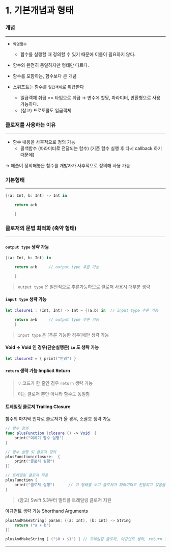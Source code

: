 # 1. 기본개념과 형태

### 개념

***

* `익명함수`
  * 함수를 실행할 때 정의할 수 있기 때문에 이름이 필요하지 않다.
* 함수와 완전히 동일하지만 형태만 다르다.
* 함수를 포함하는, 함수보다 큰 개념
*   스위프트는 함수를 `일급객체`로 취급한다

    * 일급객체 취급 == 타입으로 취급 → 변수에 할당, 파라미터, 반환형으로 사용 가능하다.
    * (참고) 프로토콜도 일급객체



### 클로저를 사용하는 이유

***

* 함수 내용을 사후적으로 정의 가능
  * 콜백함수 (파라미터로 전달되는 함수) (기존 함수 실행 후 다시 callback 하기 때문에)

→ 애플이 정의해놓은 함수를 개발자가 사후적으로 정의해 사용 가능



### 기본형태

***

```swift
{(a: Int, b: Int) -> Int in

	return a+b

	}
```



### 클로저의 문법 최적화 (축약 형태)

***

#### `output type` 생략 가능

```swift
{(a: Int, b: Int) in

	return a+b     // output type 추론 가능 

	}
```

> `output type` 은 일반적으로 추론가능하므로 클로저 사용시 대부분 생략



#### `input type` 생략 가능

```swift
let closure1 : (Int, Int) -> Int = {(a,b) in  // input type 추론 가능

	return a+b     // output type 추론 가능
	}
```

> `input type` 은 \[추론 가능한 경우]에만 생략 가능



#### Void → Void 인 경우(단순실행문) `in` 도 생략 가능

```swift
let closure2 = { print("안녕") } 
```



#### `return` 생략 가능 Implicit Return

> 💡 코드가 한 줄인 경우 `return` 생략 가능
>
> 이는 클로저 뿐만 아니라 함수도 동일함



#### 트레일링 클로저 Trailing Closure

함수의 마지막 인자로 클로저가 올 경우, 소괄호 생략 가능

```swift
// 함수 정의
func plusFunction (closure () -> Void  {
	print("더하기 함수 실행")
}

// 함수 실행 및 클로저 정의
plusFunction(closure:  {
	print("클로저 실행")
})

// 트레일링 클로저 적용
plusFunction {
	print("클로저 실행")      // 이 형태를 보고 클로저가 파라미터로 전달되고 있음을 바로 인지해야함
}
```

> (참고) Swift 5.3부터 멀티플 트레일링 클로저 지원



아규먼트 생략 가능 Shorthand Arguments

```swift
plusAndMakeString( param: {(a: Int), (b: Int) -> String
	return ("a + b")
})

plusAndMakeString { ("$0 + $1") } // 트레일링 클로저, 아규먼트 생략, return 생략, 적용
```



***
